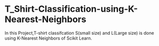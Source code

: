 # T_Shirt-Classification-using-K-Nearest-Neighbors
In this Project,T-shirt classifcation S(small size) and L(Large size) is done using K-Nearest Neighbors of Scikit Learn.

